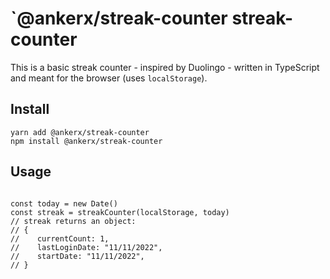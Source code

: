 # `@ankerx/streak-counter streak-counter

This is a basic streak counter - inspired by Duolingo - written in TypeScript and meant for the browser (uses `localStorage`).

## Install

```shell
yarn add @ankerx/streak-counter
npm install @ankerx/streak-counter
```

## Usage

```import {streakCounter} from '@jsjoeio/streak-counter'

const today = new Date()
const streak = streakCounter(localStorage, today)
// streak returns an object:
// {
//    currentCount: 1,
//    lastLoginDate: "11/11/2022",
//    startDate: "11/11/2022",
// }
```
